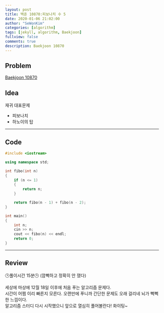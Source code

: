 ```yaml
---
layout: post
title: 백준 10870:피보나치 수 5
date: 2020-01-06 21:02:00
author: "SeWonKim"
categories: [algorithm]
tags: [jekyll, algorithm, Baekjoon]
fullview: false
comments: true
description: Baekjoon 10870
---
```


## Problem

[Baekjoon 10870](https://www.acmicpc.net/problem/10870)



## Idea

재귀 대표문제        
- 피보나치
- 하노이의 탑


---

## Code
```cpp
#include <iostream>

using namespace std;

int fibo(int n)
{
    if (n <= 1)
    {
        return n;
    }

    return fibo(n - 1) + fibo(n - 2);
}

int main()
{
    int n;
    cin >> n;
    cout << fibo(n) << endl;
    return 0;
}
```

---

## Review
🕒풀이시간 15분🕒 (깜빡하고 정확히 안 쟀다)     

세상에 마상에 12월 18일 이후에 처음 푸는 알고리즘 문제다.      
시간이 어쩜 이리 빠른지 모른다. 오랜만에 푸니까 간단한 문제도 오래 걸리네 뇌가 뻑뻑한 느낌이다.     
알고리즘 스터디 다시 시작했으니 앞으로 열심히 풀어볼란다! 화이팅~